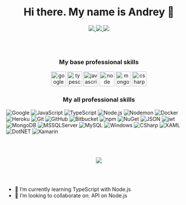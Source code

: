 <h1 align="center">Hi there. My name is Andrey 👋</h1>

<p align="center">	
 <a href="https://vk.com/vk.peoples.kirik" target="_blank">	 
  <img src="https://img.icons8.com/color/48/000000/vk-com.png"/>
 </a>	 
  
 <a href="https://www.linkedin.com/in/andrey-agafonov-dev/" target="_blank">	
  <img src="https://img.icons8.com/fluent/48/000000/linkedin.png" />
 </a>
  	  
 <a href="https://twitter.com/DESDestry1" target="_blank">	 
  <img src="https://img.icons8.com/fluent/48/000000/twitter.png" />	  
 </a>	 
</p>

<br/>
<br/>

<h3 align="center">
  My base professional skills	
</h3>	  

<p align="center"> 	
  <img src="https://devicon.dev/devicon.git/icons/google/google-original.svg" alt="google" width="40" height="40" />
  <img src="https://devicon.dev/devicon.git/icons/typescript/typescript-original.svg" alt="typescript" width="40" height="40" />	 
  <img src="https://devicon.dev/devicon.git/icons/javascript/javascript-original.svg" alt="javascript" width="40" height="40" />	  
  <img src="https://devicon.dev/devicon.git/icons/nodejs/nodejs-plain.svg" alt="node" width="40" height="40" />
  <img src="https://devicon.dev/devicon.git/icons/mongodb/mongodb-plain.svg" alt="mongo" width="40" height="40" />
  <img src="https://devicons.github.io/devicon/devicon.git/icons/csharp/csharp-original.svg" alt="csharp" width="40" height="40" />
</p>


<h3 align="center">
  My all professional skills	
</h3>	

<p>
 <img alt="Google" src="https://img.shields.io/badge/-Google-4285F4?style=flat&logo=Google&logoColor=white"/>
 <img alt="JavaScript" src="https://img.shields.io/badge/-JavaScript-101010?style=flat&logo=JavaScript&logoColor=F7DF1E" />
 <img alt="TypeScript" src="https://img.shields.io/badge/-TypeScript-white?style=flat&logo=TypeScript&logoColor=29A0DD" />
 <img alt="Node.js" src="https://img.shields.io/badge/-Node.js-339933?style=flat&logo=Node.js&logoColor=white" />
 <img alt="Nodemon" src="https://img.shields.io/badge/-Nodemon-76D04B?style=flat&logo=Nodemon&logoColor=white" />
 <img alt="Docker" src="https://img.shields.io/badge/-Docker-29A0DD?style=flat&logo=Docker&logoColor=white"/>
 <img alt="Heroku" src="https://img.shields.io/badge/-Heroku-430098?style=flat&logo=Heroku&logoColor=white"/>
 <img alt="Git" src="https://img.shields.io/badge/-Git-F05032?style=flat&logo=git&logoColor=white" />
 <img alt="GitHub" src="https://img.shields.io/badge/-GitHub-181717?style=flat&logo=GitHub&logoColor=white" />
 <img alt="Bitbucket" src="https://img.shields.io/badge/-Bitbucket-0052CC?style=flat&logo=Bitbucket&logoColor=white" />
 <img alt="npm" src="https://img.shields.io/badge/-npm-CB3837?style=flat&logo=NPM&logoColor=white" />
 <img alt="NuGet" src="https://img.shields.io/badge/-NuGet-004880?style=flat&logo=NuGet&logoColor=white" />
 <img alt="JSON" src="https://img.shields.io/badge/-JSON-000000?style=flat&logo=JSON&logoColor=white" />
 <img alt="jwt" src="https://img.shields.io/badge/-JWT-000000?style=flat&logo=JSON-Web-Tokens&logoColor=white" />
 <img alt="MongoDB" src="https://img.shields.io/badge/-MongoDB-13aa52?style=flat&logo=mongodb&logoColor=white" />
 <img alt="MSSQLServer" src="https://img.shields.io/badge/-MSSQL-CC2927?style=flat&logo=Microsoft-SQL-Server&logoColor=white" />
 <img alt="MySQL" src="https://img.shields.io/badge/-MySQL-004F6A?style=flat&logo=MySQL&logoColor=white" />
 <img alt="Windows" src="https://img.shields.io/badge/-Windows-0078D6?style=flat&logo=Windows&logoColor=white" />
 <img alt="CSharp" src="https://img.shields.io/badge/-C%23-green?style=flat&logo=C-Sharp&logoColor=white" />
 <img alt="XAML" src="https://img.shields.io/badge/-XAML-0C54C2?style=flat&logo=XAML&logoColor=white" />
 <img alt="DotNET" src="https://img.shields.io/badge/-.NET-5C2D91?style=flat&logo=.NET&logoColor=white" />
 <img alt="Xamarin" src="https://img.shields.io/badge/-Xamarin-3498DB?style=flat&logo=Xamarin&logoColor=white" />
</p>

<br/>
<br/>

<p align="center">
 <a href="#" alt="DES-Destry's(Andrey Kirik's) GitHub stats">
  <img src="https://github-readme-stats.vercel.app/api?username=DES-Destry&theme=gruvbox&show_icons=true&include_all_commits=true&hide_border=true&icon_color=00CA47&bg_color=0D3C0D&title_color=00CA47" />
 </a>
</p>

<br/>
<br/>

- 🌱 I’m currently learning TypeScript with Node.js
- 👯 I’m looking to collaborate on: API on Node.js
